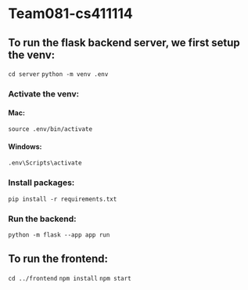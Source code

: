 # Team081-cs411114

## To run the flask backend server, we first setup the venv:
`cd server`
`python -m venv .env`
### Activate the venv:
#### Mac:
`source .env/bin/activate`
#### Windows:
`.env\Scripts\activate`
### Install packages:
`pip install -r requirements.txt`
### Run the backend:
`python -m flask --app app run`

## To run the frontend:
`cd ../frontend`
`npm install`
`npm start`